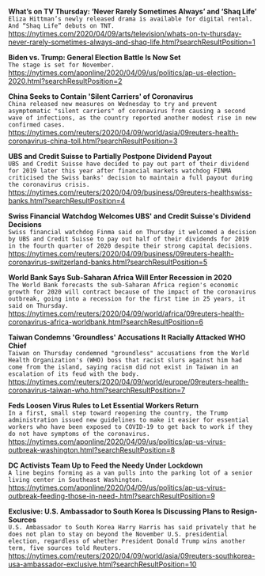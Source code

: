 **What’s on TV Thursday: ‘Never Rarely Sometimes Always’ and ‘Shaq Life’**\
`Eliza Hittman’s newly released drama is available for digital rental. And “Shaq Life” debuts on TNT.`\
https://nytimes.com/2020/04/09/arts/television/whats-on-tv-thursday-never-rarely-sometimes-always-and-shaq-life.html?searchResultPosition=1

**Biden vs. Trump: General Election Battle Is Now Set**\
`The stage is set for November.`\
https://nytimes.com/aponline/2020/04/09/us/politics/ap-us-election-2020.html?searchResultPosition=2

**China Seeks to Contain 'Silent Carriers' of Coronavirus**\
`China released new measures on Wednesday to try and prevent asymptomatic "silent carriers" of coronavirus from causing a second wave of infections, as the country reported another modest rise in new confirmed cases.`\
https://nytimes.com/reuters/2020/04/09/world/asia/09reuters-health-coronavirus-china-toll.html?searchResultPosition=3

**UBS and Credit Suisse to Partially Postpone Dividend Payout**\
`UBS and Credit Suisse have decided to pay out part of their dividend for 2019 later this year after financial markets watchdog FINMA criticised the Swiss banks' decision to maintain a full payout during the coronavirus crisis.`\
https://nytimes.com/reuters/2020/04/09/business/09reuters-healthswiss-banks.html?searchResultPosition=4

**Swiss Financial Watchdog Welcomes UBS' and Credit Suisse's Dividend Decisions**\
`Swiss financial watchdog Finma said on Thursday it welcomed a decision by UBS and Credit Suisse to pay out half of their dividends for 2019 in the fourth quarter of 2020 despite their strong capital decisions.`\
https://nytimes.com/reuters/2020/04/09/business/09reuters-health-coronavirus-switzerland-banks.html?searchResultPosition=5

**World Bank Says Sub-Saharan Africa Will Enter Recession in 2020**\
`The World Bank forecasts the sub-Saharan Africa region's economic growth for 2020 will contract because of the impact of the coronavirus outbreak, going into a recession for the first time in 25 years, it said on Thursday. `\
https://nytimes.com/reuters/2020/04/09/world/africa/09reuters-health-coronavirus-africa-worldbank.html?searchResultPosition=6

**Taiwan Condemns 'Groundless' Accusations It Racially Attacked WHO Chief**\
`Taiwan on Thursday condemned "groundless" accusations from the World Health Organization's (WHO) boss that racist slurs against him had come from the island, saying racism did not exist in Taiwan in an escalation of its feud with the body.`\
https://nytimes.com/reuters/2020/04/09/world/europe/09reuters-health-coronavirus-taiwan-who.html?searchResultPosition=7

**Feds Loosen Virus Rules to Let Essential Workers Return**\
`In a first, small step toward reopening the country, the Trump administration issued new guidelines to make it easier for essential workers who have been exposed to COVID-19 to get back to work if they do not have symptoms of the coronavirus. `\
https://nytimes.com/aponline/2020/04/09/us/politics/ap-us-virus-outbreak-washington.html?searchResultPosition=8

**DC Activists Team Up to Feed the Needy Under Lockdown**\
`A line begins forming as a van pulls into the parking lot of a senior living center in Southeast Washington.`\
https://nytimes.com/aponline/2020/04/09/us/politics/ap-us-virus-outbreak-feeding-those-in-need-.html?searchResultPosition=9

**Exclusive: U.S. Ambassador to South Korea Is Discussing Plans to Resign-Sources**\
`U.S. Ambassador to South Korea Harry Harris has said privately that he does not plan to stay on beyond the November U.S. presidential election, regardless of whether President Donald Trump wins another term, five sources told Reuters. `\
https://nytimes.com/reuters/2020/04/09/world/asia/09reuters-southkorea-usa-ambassador-exclusive.html?searchResultPosition=10

